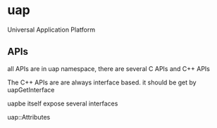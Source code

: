 # uap
 Universal Application Platform

## APIs

all APIs are in uap namespace, there are several C APIs and C++ APIs

The C++ APIs are are always interface based. it should be get by uapGetInterface


uapbe itself expose several interfaces

uap::Attributes
